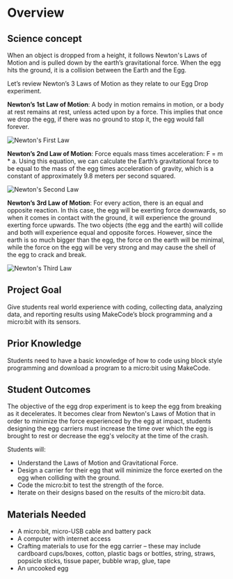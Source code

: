 # Overview

## Science concept

When an object is dropped from a height, it follows Newton's Laws of Motion and is pulled down by the earth’s gravitational force. When the egg hits the ground, it is a collision between the Earth and the Egg.

Let’s review Newton’s 3 Laws of Motion as they relate to our Egg Drop experiment.

**Newton’s 1st Law of Motion**: A body in motion remains in motion, or a body at rest remains at rest, unless acted upon by a force. This implies that once we drop the egg, if there was no ground to stop it, the egg would fall forever.

![Newton's First Law](/static/courses/ucp-science/egg-drop/newton-1st-law.png)

**Newton’s 2nd Law of Motion**: Force equals mass times acceleration: F = m * a. Using this equation, we can calculate the Earth’s gravitational force to be equal to the mass of the egg times acceleration of gravity, which is a constant of approximately 9.8 meters per second squared.

![Newton's Second Law](/static/courses/ucp-science/egg-drop/newton-2nd-law.png)

**Newton’s 3rd Law of Motion**: For every action, there is an equal and opposite reaction. In this case, the egg will be exerting force downwards, so when it comes in contact with the ground, it will experience the ground exerting force upwards. The two objects (the egg and the earth) will collide and both will experience equal and opposite forces. However, since the earth is so much bigger than the egg, the force on the earth will be minimal, while the force on the egg will be very strong and may cause the shell of the egg to crack and break.

![Newton's Third Law](/static/courses/ucp-science/egg-drop/newton-3rd-law.png)

## Project Goal

Give students real world experience with coding, collecting data, analyzing data, and reporting results using MakeCode’s block programming and a micro:bit with its sensors.

## Prior Knowledge

Students need to have a basic knowledge of how to code using block style programming and download a program to a micro:bit using MakeCode.

## Student Outcomes

The objective of the egg drop experiment is to keep the egg from breaking as it decelerates. It becomes clear from Newton's Laws of Motion that in order to minimize the force experienced by the egg at impact, students designing the egg carriers must increase the time over which the egg is brought to rest or decrease the egg's velocity at the time of the crash.

Students will:

* Understand the Laws of Motion and Gravitational Force.
* Design a carrier for their egg that will minimize the force exerted on the egg when colliding with the ground.
* Code the micro:bit to test the strength of the force.
* Iterate on their designs based on the results of the micro:bit data.

## Materials Needed

* A micro:bit, micro-USB cable and battery pack
* A computer with internet access
* Crafting materials to use for the egg carrier – these may include cardboard cups/boxes, cotton, plastic bags or bottles, string, straws, popsicle sticks, tissue paper, bubble wrap, glue, tape
* An uncooked egg
